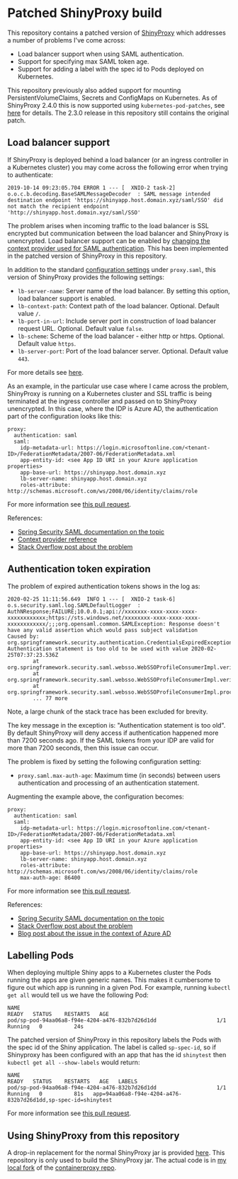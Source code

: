 # Patched ShinyProxy build

This repository contains a patched version of [ShinyProxy](https://www.shinyproxy.io) which addresses a number of problems I've come across:

- Load balancer support when using SAML authentication.
- Support for specifying max SAML token age.
- Support for adding a label with the spec id to Pods deployed on Kubernetes.

This repository previously also added support for mounting PersistentVolumeClaims, Secrets and ConfigMaps on Kubernetes. As of ShinyProxy 2.4.0 this is now supported using `kubernetes-pod-patches`, see
[here](https://shinyproxy.io/documentation/configuration/#apps) for details. The 2.3.0 release in this repository still contains the original patch.

## Load balancer support

If ShinyProxy is deployed behind a load balancer (or an ingress controller in a Kubernetes cluster) you may come across the following error when trying to authenticate:

```
2019-10-14 09:23:05.704 ERROR 1 --- [  XNIO-2 task-2] o.o.c.b.decoding.BaseSAMLMessageDecoder  : SAML message intended destination endpoint 'https://shinyapp.host.domain.xyz/saml/SSO' did not match the recipient endpoint 'http://shinyapp.host.domain.xyz/saml/SSO'
```

The problem arises when incoming traffic to the load balancer is SSL encrypted but communication between the load balancer and ShinyProxy is unencrypted. Load balancer support can be enabled by [changing the context provider used for SAML authentication](https://docs.spring.io/spring-security-saml/docs/2.0.x/reference/html/configuration-advanced.html#configuration-load-balancing). This has been implemented in the patched version of ShinyProxy in this repository.

In addition to the standard [configuration settings](https://www.shinyproxy.io/configuration/#saml-20) under `proxy.saml`, this version of ShinyProxy provides the following settings:

- `lb-server-name`: Server name of the load balancer. By setting this option, load balancer support is enabled.
- `lb-context-path`: Context path of the load balancer. Optional. Default value `/`.
- `lb-port-in-url`: Include server port in construction of load balancer request URL. Optional. Default value `false`.
- `lb-scheme`: Scheme of the load balancer - either http or https. Optional. Default value `https`.
- `lb-server-port`: Port of the load balancer server. Optional. Default value `443`.

For more details see [here](https://docs.spring.io/spring-security-saml/docs/current/api/org/springframework/security/saml/context/SAMLContextProviderLB.html).

As an example, in the particular use case where I came across the problem, ShinyProxy is running on a Kubernetes cluster and SSL traffic is being terminated at the ingress controller and passed on to ShinyProxy unencrypted.
In this case, where the IDP is Azure AD, the authentication part of the configuration looks like this:

```
proxy:
  authentication: saml
  saml:
    idp-metadata-url: https://login.microsoftonline.com/<tenant-ID>/FederationMetadata/2007-06/FederationMetadata.xml
    app-entity-id: <see App ID URI in your Azure application properties>
    app-base-url: https://shinyapp.host.domain.xyz
    lb-server-name: shinyapp.host.domain.xyz
    roles-attribute: http://schemas.microsoft.com/ws/2008/06/identity/claims/role
```

For more information see [this pull request](https://github.com/openanalytics/containerproxy/pull/32).

References:

- [Spring Security SAML documentation on the topic](https://docs.spring.io/spring-security-saml/docs/2.0.x/reference/html/configuration-advanced.html#configuration-load-balancing)
- [Context provider reference](https://docs.spring.io/spring-security-saml/docs/current/api/org/springframework/security/saml/context/SAMLContextProviderLB.html)
- [Stack Overflow post about the problem](https://stackoverflow.com/questions/24805895/recipient-endpoint-doesnt-match-with-saml-response)

## Authentication token expiration

The problem of expired authentication tokens shows in the log as:

```
2020-02-25 11:11:56.649  INFO 1 --- [  XNIO-2 task-6] o.s.security.saml.log.SAMLDefaultLogger  : AuthNResponse;FAILURE;10.0.0.1;api://xxxxxxx-xxxx-xxxx-xxxx-xxxxxxxxxxxx;https://sts.windows.net/xxxxxxxx-xxxx-xxxx-xxxx-xxxxxxxxxxxx/;;;org.opensaml.common.SAMLException: Response doesn't have any valid assertion which would pass subject validation
Caused by: org.springframework.security.authentication.CredentialsExpiredException: Authentication statement is too old to be used with value 2020-02-25T07:37:23.536Z
        at org.springframework.security.saml.websso.WebSSOProfileConsumerImpl.verifyAuthenticationStatement(WebSSOProfileConsumerImpl.java:538)
        at org.springframework.security.saml.websso.WebSSOProfileConsumerImpl.verifyAssertion(WebSSOProfileConsumerImpl.java:306)
        at org.springframework.security.saml.websso.WebSSOProfileConsumerImpl.processAuthenticationResponse(WebSSOProfileConsumerImpl.java:214)
        ... 77 more
```
Note, a large chunk of the stack trace has been excluded for brevity.

The key message in the exception is: "Authentication statement is too old". By default ShinyProxy will deny access if authentication happened more than 7200 seconds ago. If the SAML tokens from your IDP are valid for more than 7200 seconds, then this issue can occur.

The problem is fixed by setting the following configuration setting:

- `proxy.saml.max-auth-age`: Maximum time (in seconds) between users authentication and processing of an authentication statement.

Augmenting the example above, the configuration becomes:

```
proxy:
  authentication: saml
  saml:
    idp-metadata-url: https://login.microsoftonline.com/<tenant-ID>/FederationMetadata/2007-06/FederationMetadata.xml
    app-entity-id: <see App ID URI in your Azure application properties>
    app-base-url: https://shinyapp.host.domain.xyz
    lb-server-name: shinyapp.host.domain.xyz
    roles-attribute: http://schemas.microsoft.com/ws/2008/06/identity/claims/role
    max-auth-age: 86400
```

For more information see [this pull request](https://github.com/openanalytics/containerproxy/pull/32).

References:

- [Spring Security SAML documentation on the topic](https://docs.spring.io/autorepo/docs/spring-security-saml/2.0.x/reference/htmlsingle/#time-interval)
- [Stack Overflow post about the problem](https://stackoverflow.com/questions/30528636/idp-initiated-saml-login-error-authentication-statement-is-too-old-to-be-used)
- [Blog post about the issue in the context of Azure AD](https://joostvdg.github.io/blogs/sso-azure-ad/)

## Labelling Pods

When deploying multiple Shiny apps to a Kubernetes cluster the Pods running the apps are given generic names. This makes it cumbersome to figure out which app is running in a given Pod. For example, running `kubectl get all` would
tell us we have the following Pod:

```
NAME                                                              READY   STATUS    RESTARTS   AGE
pod/sp-pod-94aa06a8-f94e-4204-a476-832b7d26d1dd                   1/1     Running   0          24s
```

The patched version of ShinyProxy in this repository labels the Pods with the spec id of the Shiny application. The label is called `sp-spec-id`, so if Shinyproxy has been configured with an app that has the id `shinytest` then `kubectl get all --show-labels` would return:

```
NAME                                                              READY   STATUS    RESTARTS   AGE   LABELS
pod/sp-pod-94aa06a8-f94e-4204-a476-832b7d26d1dd                   1/1     Running   0          81s   app=94aa06a8-f94e-4204-a476-832b7d26d1dd,sp-spec-id=shinytest
```

For more information see [this pull request](https://github.com/openanalytics/containerproxy/pull/35).

## Using ShinyProxy from this repository

A drop-in replacement for the normal ShinyProxy jar is provided [here](https://github.com/johannestang/shinyproxy-lb/releases/download/v2.4.1/shinyproxy-2.4.1.jar). This repository is only used to build the ShinyProxy jar. The actual code is in [my local fork](https://github.com/johannestang/containerproxy) of the [containerproxy repo](https://github.com/openanalytics/containerproxy).
